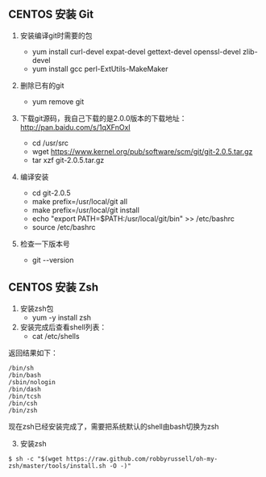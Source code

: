 ## CENTOS 安装 Git

1. 安装编译git时需要的包
	* yum install curl-devel expat-devel gettext-devel openssl-devel zlib-devel
	* yum install  gcc perl-ExtUtils-MakeMaker

2. 删除已有的git
	* yum remove git

3. 下载git源码，我自己下载的是2.0.0版本的下载地址：http://pan.baidu.com/s/1qXFnOxI
	* cd /usr/src
	* wget https://www.kernel.org/pub/software/scm/git/git-2.0.5.tar.gz
	* tar xzf git-2.0.5.tar.gz

4. 编译安装	
	* cd git-2.0.5
	* make prefix=/usr/local/git all
	* make prefix=/usr/local/git install
	* echo "export PATH=$PATH:/usr/local/git/bin" >> /etc/bashrc
	* source /etc/bashrc

5. 检查一下版本号
	* git --version

## CENTOS 安装 Zsh

1. 安装zsh包
	* yum -y install zsh
2. 安装完成后查看shell列表：
	* cat /etc/shells

返回结果如下：
```
/bin/sh
/bin/bash
/sbin/nologin
/bin/dash
/bin/tcsh
/bin/csh
/bin/zsh
```

现在zsh已经安装完成了，需要把系统默认的shell由bash切换为zsh

3. 安装zsh
```
$ sh -c "$(wget https://raw.github.com/robbyrussell/oh-my-zsh/master/tools/install.sh -O -)"
```
